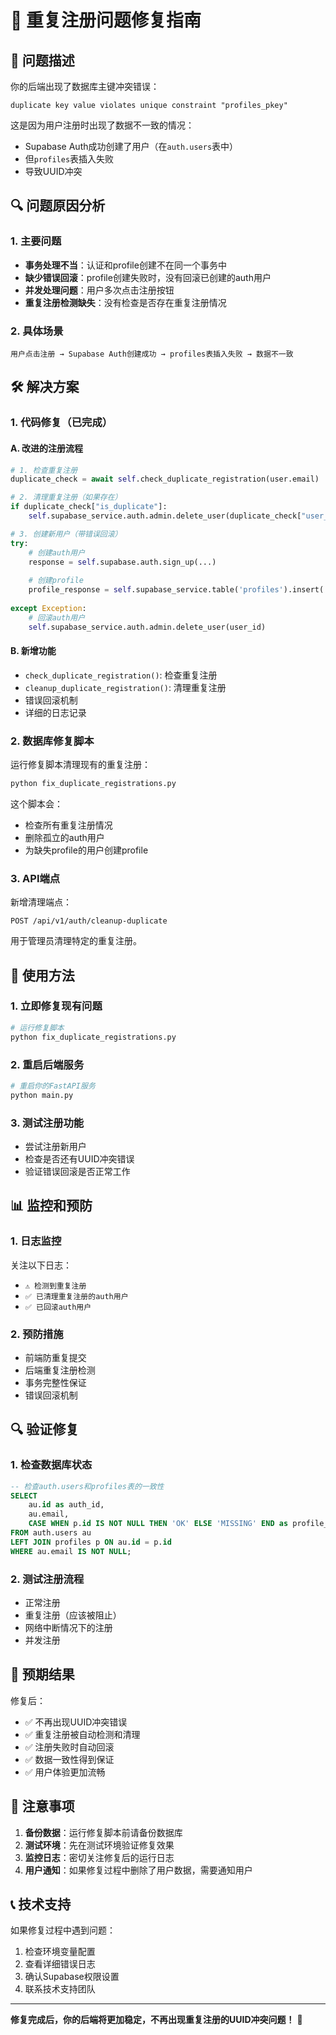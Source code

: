 # 🔧 重复注册问题修复指南

## 🚨 问题描述

你的后端出现了数据库主键冲突错误：
```
duplicate key value violates unique constraint "profiles_pkey"
```

这是因为用户注册时出现了数据不一致的情况：
- Supabase Auth成功创建了用户（在`auth.users`表中）
- 但`profiles`表插入失败
- 导致UUID冲突

## 🔍 问题原因分析

### 1. **主要问题**
- **事务处理不当**：认证和profile创建不在同一个事务中
- **缺少错误回滚**：profile创建失败时，没有回滚已创建的auth用户
- **并发处理问题**：用户多次点击注册按钮
- **重复注册检测缺失**：没有检查是否存在重复注册情况

### 2. **具体场景**
```
用户点击注册 → Supabase Auth创建成功 → profiles表插入失败 → 数据不一致
```

## 🛠️ 解决方案

### 1. **代码修复（已完成）**

#### A. 改进的注册流程
```python
# 1. 检查重复注册
duplicate_check = await self.check_duplicate_registration(user.email)

# 2. 清理重复注册（如果存在）
if duplicate_check["is_duplicate"]:
    self.supabase_service.auth.admin.delete_user(duplicate_check["user_id"])

# 3. 创建新用户（带错误回滚）
try:
    # 创建auth用户
    response = self.supabase.auth.sign_up(...)
    
    # 创建profile
    profile_response = self.supabase_service.table('profiles').insert(...)
    
except Exception:
    # 回滚auth用户
    self.supabase_service.auth.admin.delete_user(user_id)
```

#### B. 新增功能
- `check_duplicate_registration()`: 检查重复注册
- `cleanup_duplicate_registration()`: 清理重复注册
- 错误回滚机制
- 详细的日志记录

### 2. **数据库修复脚本**

运行修复脚本清理现有的重复注册：
```bash
python fix_duplicate_registrations.py
```

这个脚本会：
- 检查所有重复注册情况
- 删除孤立的auth用户
- 为缺失profile的用户创建profile

### 3. **API端点**

新增清理端点：
```
POST /api/v1/auth/cleanup-duplicate
```

用于管理员清理特定的重复注册。

## 🚀 使用方法

### 1. **立即修复现有问题**
```bash
# 运行修复脚本
python fix_duplicate_registrations.py
```

### 2. **重启后端服务**
```bash
# 重启你的FastAPI服务
python main.py
```

### 3. **测试注册功能**
- 尝试注册新用户
- 检查是否还有UUID冲突错误
- 验证错误回滚是否正常工作

## 📊 监控和预防

### 1. **日志监控**
关注以下日志：
- `⚠️ 检测到重复注册`
- `✅ 已清理重复注册的auth用户`
- `✅ 已回滚auth用户`

### 2. **预防措施**
- 前端防重复提交
- 后端重复注册检测
- 事务完整性保证
- 错误回滚机制

## 🔍 验证修复

### 1. **检查数据库状态**
```sql
-- 检查auth.users和profiles表的一致性
SELECT 
    au.id as auth_id,
    au.email,
    CASE WHEN p.id IS NOT NULL THEN 'OK' ELSE 'MISSING' END as profile_status
FROM auth.users au
LEFT JOIN profiles p ON au.id = p.id
WHERE au.email IS NOT NULL;
```

### 2. **测试注册流程**
- 正常注册
- 重复注册（应该被阻止）
- 网络中断情况下的注册
- 并发注册

## 🎯 预期结果

修复后：
- ✅ 不再出现UUID冲突错误
- ✅ 重复注册被自动检测和清理
- ✅ 注册失败时自动回滚
- ✅ 数据一致性得到保证
- ✅ 用户体验更加流畅

## 🚨 注意事项

1. **备份数据**：运行修复脚本前请备份数据库
2. **测试环境**：先在测试环境验证修复效果
3. **监控日志**：密切关注修复后的运行日志
4. **用户通知**：如果修复过程中删除了用户数据，需要通知用户

## 📞 技术支持

如果修复过程中遇到问题：
1. 检查环境变量配置
2. 查看详细错误日志
3. 确认Supabase权限设置
4. 联系技术支持团队

---

**修复完成后，你的后端将更加稳定，不再出现重复注册的UUID冲突问题！** 🎉

